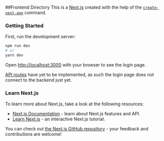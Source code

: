 ##Frontend Directory
This is a [Next.js](https://nextjs.org/) created with the help of the [`create-next-app`](https://github.com/vercel/next.js/tree/canary/packages/create-next-app) command.

### Getting Started

First, run the development server:

```bash
npm run dev
# or
yarn dev
```

Open [http://localhost:3000](http://localhost:3000) with your browser to see the login page.

[API routes](https://nextjs.org/docs/api-routes/introduction) have yet to be implemented, as such the login page does not connect to the backend just yet.

### Learn Next.js

To learn more about Next.js, take a look at the following resources:

- [Next.js Documentation](https://nextjs.org/docs) - learn about Next.js features and API.
- [Learn Next.js](https://nextjs.org/learn) - an interactive Next.js tutorial.

You can check out [the Next.js GitHub repository](https://github.com/vercel/next.js/) - your feedback and contributions are welcome!